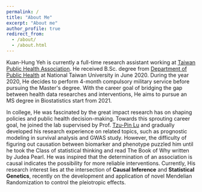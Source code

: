 ```yaml
---
permalink: /
title: "About Me"
excerpt: "About me"
author_profile: true
redirect_from: 
  - /about/
  - /about.html
---
```

Kuan-Hung Yeh is currently a full-time research assistant working at [Taiwan Public Health Association](http://www.publichealth.org.tw/english/index.asp). He received B.Sc. degree from [Department of Public Health](http://coph.ntu.edu.tw/web/index/index.jsp?lang=en) at National Taiwan University in June 2020. During the year 2020, He decides to perform 4-month compulsory military service before pursuing the Master's degree. With the career goal of bridging the gap between health data researches and interventions, He aims to pursue an MS degree in Biostatistics start from 2021.

In college, He was fascinated by the great impact research has on shaping policies and public health decision-making. Towards this sprouting career goal, he joined the lab supervised by Prof. [Tzu-Pin Lu](https://scholars.lib.ntu.edu.tw/cris/rp/rp06647/information.html) and gradually developed his research experience on related topics, such as prognostic modeling in survival analysis and GWAS study. However, the difficulty of figuring out causation between biomarker and phenotype puzzled him until he took the Class of statistical thinking and read The Book of Why written by Judea Pearl. He was inspired that the determination of an association is causal indicates the possibility for more reliable interventions. Currently, His research interest lies at the intersection of **Causal Inference** and **Statistical Genetics**, recently on the development and application of novel Mendelian Randomization to control the pleiotropic effects.  
